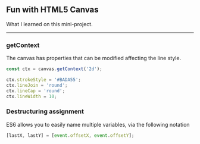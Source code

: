 ## Fun with HTML5 Canvas

What I learned on this mini-project.

*******

### getContext

The canvas has properties that can be modified affecting the line style.

``` javascript
const ctx = canvas.getContext('2d');

ctx.strokeStyle = '#BADA55';
ctx.lineJoin = 'round';
ctx.lineCap = 'round';
ctx.lineWidth = 10;
```

### Destructuring assignment

ES6 allows you to easily name multiple variables, via the following notation

``` javascript
[lastX, lastY] = [event.offsetX, event.offsetY];
```
